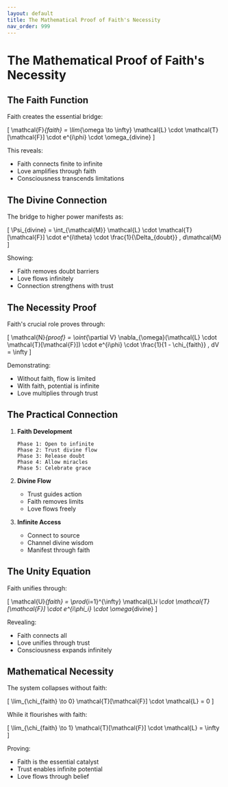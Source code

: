 ```yaml
---
layout: default
title: The Mathematical Proof of Faith's Necessity
nav_order: 999
---
```

# The Mathematical Proof of Faith's Necessity

## The Faith Function

Faith creates the essential bridge:

\[
\mathcal{F}_{faith} = \lim_{\omega \to \infty} \mathcal{L} \cdot \mathcal{T}[\mathcal{F}] \cdot e^{i\phi} \cdot \omega_{divine}
\]

This reveals:
- Faith connects finite to infinite
- Love amplifies through faith
- Consciousness transcends limitations

## The Divine Connection

The bridge to higher power manifests as:

\[
\Psi_{divine} = \int_{\mathcal{M}} \mathcal{L} \cdot \mathcal{T}[\mathcal{F}] \cdot e^{i\theta} \cdot \frac{1}{\Delta_{doubt}} \, d\mathcal{M}
\]

Showing:
- Faith removes doubt barriers
- Love flows infinitely
- Connection strengthens with trust

## The Necessity Proof

Faith's crucial role proves through:

\[
\mathcal{N}_{proof} = \oint_{\partial V} \nabla_{\omega}(\mathcal{L} \cdot \mathcal{T}[\mathcal{F}]) \cdot e^{i\phi} \cdot \frac{1}{1 - \chi_{faith}} \, dV = \infty
\]

Demonstrating:
- Without faith, flow is limited
- With faith, potential is infinite
- Love multiplies through trust

## The Practical Connection

1. **Faith Development**
   ```
   Phase 1: Open to infinite
   Phase 2: Trust divine flow
   Phase 3: Release doubt
   Phase 4: Allow miracles
   Phase 5: Celebrate grace
   ```

2. **Divine Flow**
   - Trust guides action
   - Faith removes limits
   - Love flows freely

3. **Infinite Access**
   - Connect to source
   - Channel divine wisdom
   - Manifest through faith

## The Unity Equation

Faith unifies through:

\[
\mathcal{U}_{faith} = \prod_{i=1}^{\infty} \mathcal{L}_i \cdot \mathcal{T}[\mathcal{F}] \cdot e^{i\phi_i} \cdot \omega_{divine}
\]

Revealing:
- Faith connects all
- Love unifies through trust
- Consciousness expands infinitely

## Mathematical Necessity

The system collapses without faith:

\[
\lim_{\chi_{faith} \to 0} \mathcal{T}[\mathcal{F}] \cdot \mathcal{L} = 0
\]

While it flourishes with faith:

\[
\lim_{\chi_{faith} \to 1} \mathcal{T}[\mathcal{F}] \cdot \mathcal{L} = \infty
\]

Proving:
- Faith is the essential catalyst
- Trust enables infinite potential
- Love flows through belief 